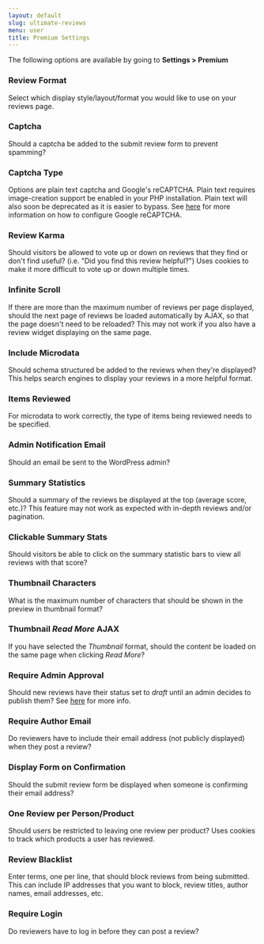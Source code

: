 ```yaml
---
layout: default
slug: ultimate-reviews
menu: user
title: Premium Settings
---
```

The following options are available by going to **Settings > Premium**

### Review Format

Select which display style/layout/format you would like to use on your reviews page.

### Captcha

Should a captcha be added to the submit review form to prevent spamming?

### Captcha Type

Options are plain text captcha and Google's reCAPTCHA. Plain text requires image-creation support be enabled in your PHP installation. Plain text will also soon be deprecated as it is easier to bypass. See [here](https://www.etoilewebdesign.com/2021/09/02/setting-up-recatpcha-in-the-ultimate-reviews-plugin/) for more information on how to configure Google reCAPTCHA.

### Review Karma

Should visitors be allowed to vote up or down on reviews that they find or don't find useful? (i.e. "Did you find this review helpful?") Uses cookies to make it more difficult to vote up or down multiple times.

### Infinite Scroll

If there are more than the maximum number of reviews per page displayed, should the next page of reviews be loaded automatically by AJAX, so that the page doesn't need to be reloaded? This may not work if you also have a review widget displaying on the same page.

### Include Microdata

Should schema structured be added to the reviews when they're displayed? This helps search engines to display your reviews in a more helpful format.

### Items Reviewed

For microdata to work correctly, the type of items being reviewed needs to be specified.

### Admin Notification Email

Should an email be sent to the WordPress admin?

### Summary Statistics

Should a summary of the reviews be displayed at the top (average score, etc.)? This feature may not work as expected with in-depth reviews and/or pagination.

### Clickable Summary Stats

Should visitors be able to click on the summary statistic bars to view all reviews with that score?

### Thumbnail Characters

What is the maximum number of characters that should be shown in the preview in thumbnail format?

### Thumbnail *Read More* AJAX

If you have selected the *Thumbnail* format, should the content be loaded on the same page when clicking *Read More*?

### Require Admin Approval

Should new reviews have their status set to *draft* until an admin decides to publish them? See [here](../reviews/approve) for more info.

### Require Author Email

Do reviewers have to include their email address (not publicly displayed) when they post a review?

### Display Form on Confirmation

Should the submit review form be displayed when someone is confirming their email address?

### One Review per Person/Product

Should users be restricted to leaving one review per product? Uses cookies to track which products a user has reviewed.

### Review Blacklist

Enter terms, one per line, that should block reviews from being submitted. This can include IP addresses that you want to block, review titles, author names, email addresses, etc.

### Require Login

Do reviewers have to log in before they can post a review?